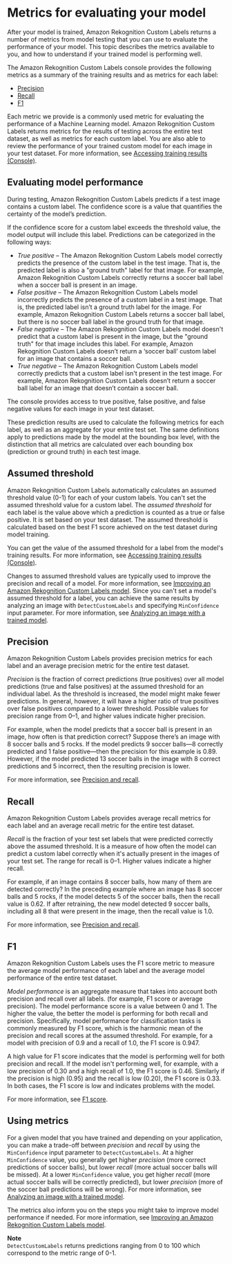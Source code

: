 # Metrics for evaluating your model<a name="tr-metrics-use"></a>

After your model is trained, Amazon Rekognition Custom Labels returns a number of metrics from model testing that you can use to evaluate the performance of your model\. This topic describes the metrics available to you, and how to understand if your trained model is performing well\. 

The Amazon Rekognition Custom Labels console provides the following metrics as a summary of the training results and as metrics for each label: 
+ [Precision](#tr-precision-metric)
+ [Recall](#tr-recall-metric)
+ [F1](#tr-f1-metric)

Each metric we provide is a commonly used metric for evaluating the performance of a Machine Learning model\. Amazon Rekognition Custom Labels returns metrics for the results of testing across the entire test dataset, as well as metrics for each custom label\. You are also able to review the performance of your trained custom model for each image in your test dataset\. For more information, see [Accessing training results \(Console\)](tr-console.md)\.

## Evaluating model performance<a name="tr-evaluate-performance"></a>

During testing, Amazon Rekognition Custom Labels predicts if a test image contains a custom label\. The confidence score is a value that quantifies the certainty of the model’s prediction\.

If the confidence score for a custom label exceeds the threshold value, the model output will include this label\. Predictions can be categorized in the following ways:
+ *True positive* – The Amazon Rekognition Custom Labels model correctly predicts the presence of the custom label in the test image\. That is, the predicted label is also a "ground truth" label for that image\. For example, Amazon Rekognition Custom Labels correctly returns a soccer ball label when a soccer ball is present in an image\. 
+ *False positive* – The Amazon Rekognition Custom Labels model incorrectly predicts the presence of a custom label in a test image\. That is, the predicted label isn’t a ground truth label for the image\. For example, Amazon Rekognition Custom Labels returns a soccer ball label, but there is no soccer ball label in the ground truth for that image\.
+ *False negative* – The Amazon Rekognition Custom Labels model doesn't predict that a custom label is present in the image, but the "ground truth" for that image includes this label\. For example, Amazon Rekognition Custom Labels doesn’t return a ‘soccer ball’ custom label for an image that contains a soccer ball\. 
+ *True negative* – The Amazon Rekognition Custom Labels model correctly predicts that a custom label isn't present in the test image\. For example, Amazon Rekognition Custom Labels doesn’t return a soccer ball label for an image that doesn’t contain a soccer ball\. 

The console provides access to true positive, false positive, and false negative values for each image in your test dataset\.

These prediction results are used to calculate the following metrics for each label, as well as an aggregate for your entire test set\. The same definitions apply to predictions made by the model at the bounding box level, with the distinction that all metrics are calculated over each bounding box \(prediction or ground truth\) in each test image\.

## Assumed threshold<a name="tr-assumed-threshold"></a>

Amazon Rekognition Custom Labels automatically calculates an assumed threshold value \(0\-1\) for each of your custom labels\. You can't set the assumed threshold value for a custom label\. The *assumed threshold* for each label is the value above which a prediction is counted as a true or false positive\. It is set based on your test dataset\. The assumed threshold is calculated based on the best F1 score achieved on the test dataset during model training\.

You can get the value of the assumed threshold for a label from the model's training results\. For more information, see [Accessing training results \(Console\)](tr-console.md)\.

Changes to assumed threshold values are typically used to improve the precision and recall of a model\. For more information, see [Improving an Amazon Rekognition Custom Labels model](tr-improve-model.md)\. Since you can't set a model's assumed threshold for a label, you can achieve the same results by analyzing an image with `DetectCustomLabels` and specifying `MinConfidence` input parameter\. For more information, see [Analyzing an image with a trained model](detecting-custom-labels.md)\. 

## Precision<a name="tr-precision-metric"></a>

Amazon Rekognition Custom Labels provides precision metrics for each label and an average precision metric for the entire test dataset\. 

*Precision* is the fraction of correct predictions \(true positives\) over all model predictions \(true and false positives\) at the assumed threshold for an individual label\. As the threshold is increased, the model might make fewer predictions\. In general, however, it will have a higher ratio of true positives over false positives compared to a lower threshold\. Possible values for precision range from 0–1, and higher values indicate higher precision\.

For example, when the model predicts that a soccer ball is present in an image, how often is that prediction correct? Suppose there’s an image with 8 soccer balls and 5 rocks\. If the model predicts 9 soccer balls—8 correctly predicted and 1 false positive—then the precision for this example is 0\.89\. However, if the model predicted 13 soccer balls in the image with 8 correct predictions and 5 incorrect, then the resulting precision is lower\.

For more information, see [Precision and recall](https://en.wikipedia.org/wiki/Precision_and_recall)\.

## Recall<a name="tr-recall-metric"></a>

Amazon Rekognition Custom Labels provides average recall metrics for each label and an average recall metric for the entire test dataset\. 

*Recall* is the fraction of your test set labels that were predicted correctly above the assumed threshold\. It is a measure of how often the model can predict a custom label correctly when it's actually present in the images of your test set\. The range for recall is 0–1\. Higher values indicate a higher recall\.

For example, if an image contains 8 soccer balls, how many of them are detected correctly? In the preceding example where an image has 8 soccer balls and 5 rocks, if the model detects 5 of the soccer balls, then the recall value is 0\.62\. If after retraining, the new model detected 9 soccer balls, including all 8 that were present in the image, then the recall value is 1\.0\.

For more information, see [Precision and recall](https://en.wikipedia.org/wiki/Precision_and_recall)\.

## F1<a name="tr-f1-metric"></a>

Amazon Rekognition Custom Labels uses the F1 score metric to measure the average model performance of each label and the average model performance of the entire test dataset\.

*Model performance* is an aggregate measure that takes into account both precision and recall over all labels\. \(for example, F1 score or average precision\)\. The model performance score is a value between 0 and 1\. The higher the value, the better the model is performing for both recall and precision\. Specifically, model performance for classification tasks is commonly measured by F1 score, which is the harmonic mean of the precision and recall scores at the assumed threshold\. For example, for a model with precision of 0\.9 and a recall of 1\.0, the F1 score is 0\.947\.

A high value for F1 score indicates that the model is performing well for both precision and recall\. If the model isn't performing well, for example, with a low precision of 0\.30 and a high recall of 1\.0, the F1 score is 0\.46\. Similarly if the precision is high \(0\.95\) and the recall is low \(0\.20\), the F1 score is 0\.33\. In both cases, the F1 score is low and indicates problems with the model\. 

For more information, see [F1 score](https://en.wikipedia.org/wiki/F1_score)\.

## Using metrics<a name="using-metrics"></a>

For a given model that you have trained and depending on your application, you can make a trade\-off between *precision* and *recall* by using the `MinConfidence` input parameter to `DetectCustomLabels`\. At a higher `MinConfidence` value, you generally get higher *precision* \(more correct predictions of soccer balls\), but lower *recall* \(more actual soccer balls will be missed\)\. At a lower `MinConfidence` value, you get higher *recall* \(more actual soccer balls will be correctly predicted\), but lower *precision* \(more of the soccer ball predictions will be wrong\)\. For more information, see [Analyzing an image with a trained model](detecting-custom-labels.md)\. 

The metrics also inform you on the steps you might take to improve model performance if needed\. For more information, see [Improving an Amazon Rekognition Custom Labels model](tr-improve-model.md)\. 

**Note**  
`DetectCustomLabels` returns predictions ranging from 0 to 100 which correspond to the metric range of 0\-1\.